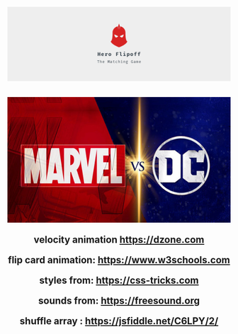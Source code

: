 <h1 align="center">
  <a href="https://github.com/sWrAAb/milestone_project_2" target="_blank"><img src="assets/images/game-logo.png" alt="PicFlip! logo"/></a>
</h1>

<h2 align="center">
<a href="https://github.com/sWrAAb/milestone_project_2" target="_blank"><img src="assets/images/marvel_vs_dc_logo.jpg" alt="Matching card game for superhero fans" ></a>

 





velocity animation https://dzone.com

flip card animation: https://www.w3schools.com

styles from: https://css-tricks.com

sounds from: https://freesound.org

shuffle array : https://jsfiddle.net/C6LPY/2/

